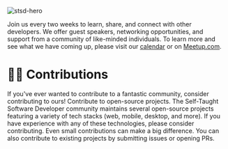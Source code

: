 ![stsd-hero](https://github.com/self-taught-software-developers/.github/assets/59832296/9b9ca919-f30e-49ec-a4e9-a6de49b44743.png)

Join us every two weeks to learn, share, and connect with other developers. We offer guest speakers, networking opportunities, and support from a community of like-minded individuals. To learn more and see what we have coming up, please visit our [calendar](https://calendar.google.com/calendar/u/2?cid=ZHQ5YWU3dG85bGc4bmR2NDBzdWY3bThiZzRAZ3JvdXAuY2FsZW5kYXIuZ29vZ2xlLmNvbQ) or on [Meetup.com](https://www.meetup.com/self-taught-software-developers-meetup-group/events/).

# 👩‍💻 Contributions
If you've ever wanted to contribute to a fantastic community, consider contributing to ours!
Contribute to open-source projects. The Self-Taught Software Developer community maintains several open-source projects featuring a variety of tech stacks (web, mobile, desktop, and more). If you have experience with any of these technologies, please consider contributing. Even small contributions can make a big difference. You can also contribute to existing projects by submitting issues or opening PRs.
